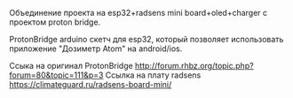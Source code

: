 Объединение проекта на esp32+radsens mini board+oled+charger с проектом proton bridge.

ProtonBridge arduino скетч для esp32, который позволяет использовать приложение "Дозиметр Atom" на android/ios.

Ссыка на оригинал ProtonBridge http://forum.rhbz.org/topic.php?forum=80&topic=111&p=3
Ссылка на плату radsens https://climateguard.ru/radsens-board-mini/

